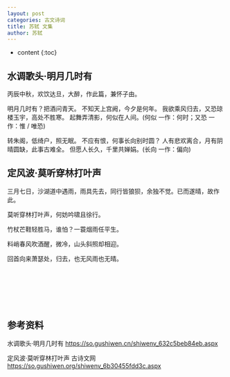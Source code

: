 ```yaml
---
layout: post
categories: 古文诗词
title: 苏轼 文集
author: 苏轼
---
```

* content
{:toc}

## 水调歌头·明月几时有

丙辰中秋，欢饮达旦，大醉，作此篇，兼怀子由。

明月几时有？把酒问青天。
不知天上宫阙，今夕是何年。
我欲乘风归去，又恐琼楼玉宇，高处不胜寒。
起舞弄清影，何似在人间。(何似 一作：何时；又恐 一作：惟 / 唯恐)

转朱阁，低绮户，照无眠。
不应有恨，何事长向别时圆？
人有悲欢离合，月有阴晴圆缺，此事古难全。
但愿人长久，千里共婵娟。(长向 一作：偏向)

## 定风波·莫听穿林打叶声 

三月七日，沙湖道中遇雨，雨具先去，同行皆狼狈，余独不觉。已而遂晴，故作此。

莫听穿林打叶声，何妨吟啸且徐行。

竹杖芒鞋轻胜马，谁怕？一蓑烟雨任平生。

料峭春风吹酒醒，微冷，山头斜照却相迎。

回首向来萧瑟处，归去，也无风雨也无晴。





<br/><br/><br/><br/><br/>
## 参考资料

水调歌头·明月几时有 <https://so.gushiwen.cn/shiwenv_632c5beb84eb.aspx>

定风波·莫听穿林打叶声   古诗文网 <https://so.gushiwen.org/shiwenv_6b30455fdd3c.aspx>
